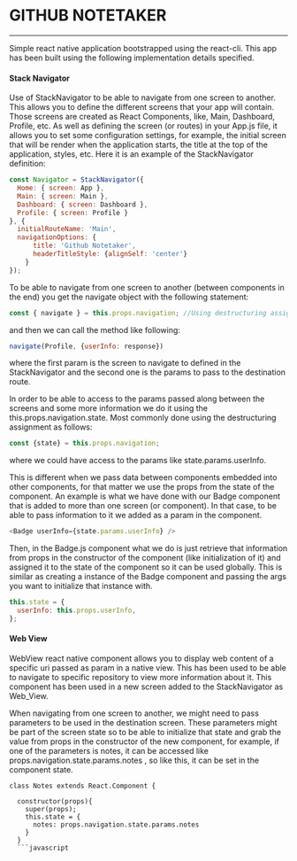 # GITHUB NOTETAKER
------------------

Simple react native application bootstrapped using the react-cli. This app has been built using the following implementation details specified.

#### Stack Navigator
Use of StackNavigator to be able to navigate from one screen to another. This allows you to define the different screens that your app will contain. Those screens are created as React Components, like, Main, Dashboard, Profile, etc. As well as defining the screen (or routes) in your App.js file, it allows you to set some configuration settings, for example, the initial screen that will be render when the application starts, the title at the top of the application, styles, etc. Here it is an example of the StackNavigator definition:

```javascript
const Navigator = StackNavigator({
  Home: { screen: App },
  Main: { screen: Main },
  Dashboard: { screen: Dashboard },
  Profile: { screen: Profile }
}, {
  initialRouteName: 'Main',
  navigationOptions: {
      title: 'Github Notetaker',
      headerTitleStyle: {alignSelf: 'center'}
    }
});
```

To be able to navigate from one screen to another (between components in the end) you get the navigate object with the following statement:

```javascript
const { navigate } = this.props.navigation; //Using destructuring assignment
```

and then we can call the method like following:
```javascript
navigate(Profile, {userInfo: response}) 
```

where the first param is the screen to navigate to defined in the StackNavigator and the second one is the params to pass to the destination route.

In order to be able to access to the params passed along between the screens and some more information we do it using the this.props.navigation.state. Most commonly done using the destructuring assignment as follows:

```javascript
const {state} = this.props.navigation;
```
where we could have access to the params like state.params.userInfo.

This is different when we pass data between components embedded into other components, for that matter we use the props from the state of the component. An example is what we have done with our Badge component that is added to more than one screen (or component). In that case, to be able to pass information to it we added as a param in the component.

```javascript
<Badge userInfo={state.params.userInfo} />
```

Then, in the Badge.js component what we do is just retrieve that information from props in the constructor of the component (like initialization of it) and assigned it to the state of the component so it can be used globally. This is similar as creating a instance of the Badge component and passing the args you want to initialize that instance with.

```javascript
this.state = {
  userInfo: this.props.userInfo,
};
```

#### Web View
WebView react native component allows you to display web content of a specific uri passed as param in a native view. This has been used to be able to navigate to specific repository to view more information about it. This component has been used in a new screen added to the StackNavigator as Web_View.

When navigating from one screen to another, we might need to pass parameters to be used in the destination screen. These parameters might be part of the screen state so to be able to initialize that state and grab the value from props in the constructor of the new component, for example, if one of the parameters is notes, it can be accessed like  props.navigation.state.params.notes , so like this, it can be set in the component state.

```
class Notes extends React.Component {

  constructor(props){
    super(props);
    this.state = {
      notes: props.navigation.state.params.notes
    }
  }
  ```javascript
